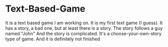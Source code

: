 # Text-Based-Game
It is a text based game I am working on. It is my first text game (I guess).
It has a story, a bad one, but at least there is a story.
The story follows a guy named "John"
And the story is complicated.
It's a choose-your-own-story type of game.
And it is definitely not finished
